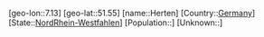 ﻿---
location: [51.55,7.13]
type: City
tags:
- geo/City


SpocWebEntityId: 30918
isDeleted: false
confidential: public

---
[geo-lon::7.13]
[geo-lat::51.55]
[name::Herten]
[Country::[Germany](geo/Continent/Europe/Germany.md)]
[State::[NordRhein-Westfahlen](NordRhein-Westfahlen)]
[Population::]
[Unknown::]


